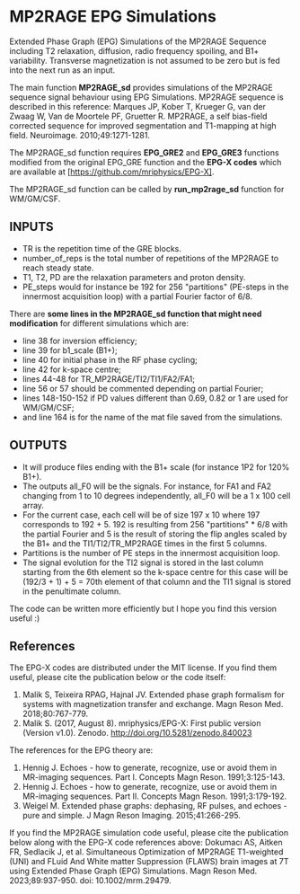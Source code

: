 # MP2RAGE EPG Simulations
Extended Phase Graph (EPG) Simulations of the MP2RAGE Sequence including T2 relaxation, diffusion, radio frequency spoiling, and B1+ variability.
Transverse magnetization is not assumed to be zero but is fed into the next run as an input.

The main function **MP2RAGE_sd** provides simulations of the MP2RAGE sequence signal behaviour using EPG Simulations.
MP2RAGE sequence is described in this reference: Marques JP, Kober T, Krueger G, van der Zwaag W, Van de Moortele PF, Gruetter R. MP2RAGE, a self bias-field corrected sequence for improved segmentation and T1-mapping at high field. Neuroimage. 2010;49:1271-1281.  

The MP2RAGE_sd function requires **EPG_GRE2** and **EPG_GRE3** functions modified from the original EPG_GRE function and the **EPG-X codes** which are available at [https://github.com/mriphysics/EPG-X].

The MP2RAGE_sd function can be called by **run_mp2rage_sd** function for WM/GM/CSF.

## INPUTS ##
- TR is the repetition time of the GRE blocks.
- number_of_reps is the total number of repetitions of the MP2RAGE to reach steady state.
- T1, T2, PD are the relaxation parameters and proton density.
- PE_steps would for instance be 192 for 256 "partitions" (PE-steps in the innermost acquisition loop) with a partial Fourier factor of 6/8.

There are **some lines in the MP2RAGE_sd function that might need modification** for different simulations which are: 
- line 38 for inversion efficiency;
- line 39 for b1_scale (B1+); 
- line 40 for initial phase in the RF phase cycling; 
- line 42 for k-space centre; 
- lines 44-48 for TR_MP2RAGE/TI2/TI1/FA2/FA1;  
- line 56 or 57 should be commented depending on partial Fourier; 
- lines 148-150-152 if PD values different than 0.69, 0.82 or 1 are used for WM/GM/CSF;
- and line 164 is for the name of the mat file saved from the simulations.

## OUTPUTS ##
- It will produce files ending with the B1+ scale (for instance 1P2 for 120% B1+).
- The outputs all_F0 will be the signals. For instance, for FA1 and FA2 changing from 1 to 10 degrees independently, all_F0 will be a 1 x 100 cell array. 
- For the current case, each cell will be of size 197 x 10 where 
197 corresponds to 192 + 5. 192 is resulting from 256 "partitions" * 6/8 with the partial Fourier and 5
is the result of storing the flip angles scaled by the B1+ and the TI1/TI2/TR_MP2RAGE times in the first 5 columns. 
- Partitions is the number of PE steps in the innermost acquisition loop.
- The signal evolution for the TI2 signal is stored in the last column starting from the 6th element so the k-space centre for this case will be (192/3 + 1) + 5 = 70th element of that column and the TI1 signal is stored in the penultimate column.

The code can be written more efficiently but I hope you find this version useful :)

## References ##
The EPG-X codes are distributed under the MIT license. If you find them useful, please cite the publication below or the code itself:
1. Malik S, Teixeira RPAG, Hajnal JV. Extended phase graph formalism for systems with magnetization transfer and exchange. Magn Reson Med. 2018;80:767-779. 
2. Malik S. (2017, August 8). mriphysics/EPG-X: First public version (Version v1.0). Zenodo. http://doi.org/10.5281/zenodo.840023

The references for the EPG theory are:
1. Hennig J. Echoes - how to generate, recognize, use or avoid them in MR-imaging sequences. Part I. Concepts Magn Reson. 1991;3:125-143. 
2. Hennig J. Echoes - how to generate, recognize, use or avoid them in MR-imaging sequences. Part II. Concepts Magn Reson. 1991;3:179-192. 
3. Weigel M. Extended phase graphs: dephasing, RF pulses, and echoes - pure and simple. J Magn Reson Imaging. 2015;41:266-295.

If you find the MP2RAGE simulation code useful, please cite the publication below along with the EPG-X code references above:                                   Dokumacı AS, Aitken FR, Sedlacik J, et al. Simultaneous Optimization of MP2RAGE T1-weighted (UNI) and FLuid And White matter Suppression (FLAWS) brain images at 7T using Extended Phase Graph (EPG) Simulations. Magn Reson Med. 2023;89:937-950. doi: 10.1002/mrm.29479.
